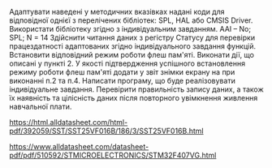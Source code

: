 Адаптувати наведені у методичних вказівках надані коди для відповідної однієї з перелічених бібліотек: SPL, HAL або CMSIS Driver. Використати бібліотеку згідно з індивідуальним завданням.
AAI – No; SPL; N = 14
Здійснити читання даних з регістру Статусу для перевірки працездатності адаптованих згідно індивідуального завдання функцій.
Встановити відповідний режим роботи флеш пам'яті.
Виконати дії, що описані у пункті 2. У якості підтвердження успішного встановлення режиму роботи флеш пам'яті додати у звіт знімки екрану на при виконанні п.2 та п.4.
Написати програму, що буде реалізовувати індивідуальне завдання.
Перевірити правильність запису даних, а також їх наявність та цілісність даних після повторного увімкнення живлення навчальної плати.

https://html.alldatasheet.com/html-pdf/392059/SST/SST25VF016B/186/3/SST25VF016B.html

https://www.alldatasheet.com/datasheet-pdf/pdf/510592/STMICROELECTRONICS/STM32F407VG.html
